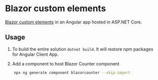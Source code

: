 # Blazor custom elements

[Blazor custom elements](https://aka.ms/blazor-custom-elements) in an Angular app hosted in ASP.NET Core.

## Usage

1. To build the entire solution `dotnet build`. It will restore npm packages for Angular Client App.

2. Add a component to host Blazor Counter component

```bash
    npx ng generate component blazorcounter --skip-import
```
